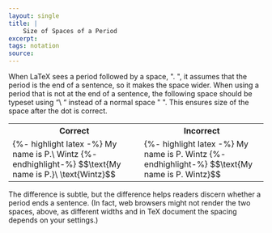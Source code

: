 ```yaml
---
layout: single
title: |
    Size of Spaces of a Period
excerpt: 
tags: notation
source: 
---
```


When LaTeX sees a period followed by a space, ". ", it assumes that the period is the end of a sentence, so it makes the space wider. 
When using a period that is not at the end of a sentence, the following space should be typeset using “\ “ instead of a normal space " ". This ensures size of the space after the dot is correct.

<table>
    <tr>
        <th>Correct</th>
        <th>Incorrect</th>
    </tr>
    <tr>
        <td>
             {%- highlight latex -%}
                My name is P.\ Wintz
            {%- endhighlight-%} 
            $$\text{My name is P.}\ \text{Wintz}$$
        </td>
        <td>
             {%- highlight latex -%}
                My name is P. Wintz
            {%- endhighlight-%} 
            $$\text{My name is P. Wintz}$$
        </td>
    </tr>
</table>
The difference is subtle, but the difference helps readers discern whether a period ends a sentence. (In fact, web browsers might not render the two spaces, above, as different widths and in TeX document the spacing depends on your settings.)